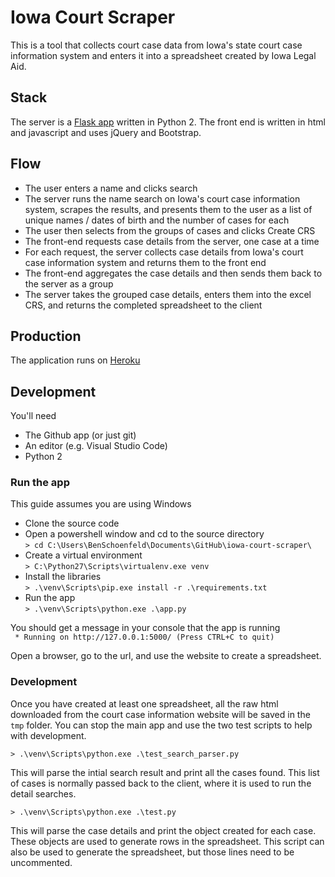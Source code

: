 # Iowa Court Scraper
This is a tool that collects court case data from Iowa's state court case information system and enters it into a spreadsheet created by Iowa Legal Aid.

## Stack
The server is a [Flask app](https://flask.palletsprojects.com/en/1.1.x/) written in Python 2. The front end is written in html and javascript and uses jQuery and Bootstrap.

## Flow
* The user enters a name and clicks search
* The server runs the name search on Iowa's court case information system, scrapes the results, and presents them to the user as a list of unique names / dates of birth and the number of cases for each
* The user then selects from the groups of cases and clicks Create CRS
* The front-end requests case details from the server, one case at a time
* For each request, the server collects case details from Iowa's court case information system and returns them to the front end
* The front-end aggregates the case details and then sends them back to the server as a group
* The server takes the grouped case details, enters them into the excel CRS, and returns the completed spreadsheet to the client

## Production
The application runs on [Heroku](https://www.heroku.com/)

## Development
You'll need

* The Github app (or just git)
* An editor (e.g. Visual Studio Code)
* Python 2

### Run the app
This guide assumes you are using Windows

* Clone the source code
* Open a powershell window and cd to the source directory  
`> cd C:\Users\BenSchoenfeld\Documents\GitHub\iowa-court-scraper\`
* Create a virtual environment  
`> C:\Python27\Scripts\virtualenv.exe venv`
* Install the libraries  
`> .\venv\Scripts\pip.exe install -r .\requirements.txt`
* Run the app  
`> .\venv\Scripts\python.exe .\app.py`

You should get a message in your console that the app is running  
` * Running on http://127.0.0.1:5000/ (Press CTRL+C to quit)`

Open a browser, go to the url, and use the website to create a spreadsheet.

### Development
Once you have created at least one spreadsheet, all the raw html downloaded from the court case information website will be saved in the `tmp` folder. You can stop the main app and use the two test scripts to help with development.

`> .\venv\Scripts\python.exe .\test_search_parser.py`

This will parse the intial search result and print all the cases found. This list of cases is normally passed back to the client, where it is used to run the detail searches.

`> .\venv\Scripts\python.exe .\test.py`

This will parse the case details and print the object created for each case. These objects are used to generate rows in the spreadsheet. This script can also be used to generate the spreadsheet, but those lines need to be uncommented.
